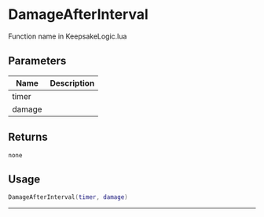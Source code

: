 # DamageAfterInterval

Function name in KeepsakeLogic.lua

## Parameters

| Name   | Description |
| ------ | ----------- |
| timer  |             |
| damage |             |

## Returns

`none`

## Usage

```lua
DamageAfterInterval(timer, damage)
```

---
